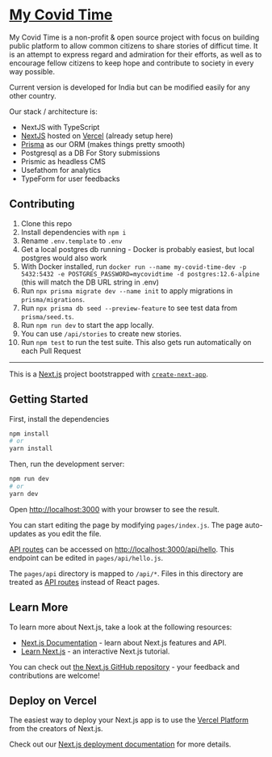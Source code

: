 # [My Covid Time](https://my-covid-time.vercel.app/)

My Covid Time is a non-profit & open source project with focus on building public platform to allow common citizens to share stories of difficut time. It is an attempt to express regard and admiration for their efforts, as well as to encourage fellow citizens to keep hope and contribute to society in every way possible.

Current version is developed for India but can be modified easily for any other country.

Our stack / architecture is:

- NextJS with TypeScript 
- [NextJS](https://next.js.org/) hosted on [Vercel](https://vercel.com) (already setup here)
- [Prisma](https://prisma.io) as our ORM (makes things pretty smooth)
- Postgresql as a DB For Story submissions
- Prismic as headless CMS 
- Usefathom for analytics
- TypeForm for user feedbacks 

## Contributing

1. Clone this repo
2. Install dependencies with `npm i`
3. Rename `.env.template` to `.env`
4. Get a local postgres db running - Docker is probably easiest, but local postgres would also work
5. With Docker installed, run `docker run --name my-covid-time-dev -p 5432:5432 -e POSTGRES_PASSWORD=mycovidtime -d postgres:12.6-alpine` (this will match the DB URL string in .env)
6. Run `npx prisma migrate dev --name init` to apply migrations in `prisma/migrations`.
7. Run `npx prisma db seed --preview-feature` to see test data from `prisma/seed.ts`.
8. Run `npm run dev` to start the app locally.
9. You can use `/api/stories` to create new stories.
10. Run `npm test` to run the test suite. This also gets run automatically on each Pull Request

---

This is a [Next.js](https://nextjs.org/) project bootstrapped with [`create-next-app`](https://github.com/vercel/next.js/tree/canary/packages/create-next-app).

## Getting Started

First, install the dependencies

```bash
npm install
# or
yarn install
```

Then, run the development server:

```bash
npm run dev
# or
yarn dev
```

Open [http://localhost:3000](http://localhost:3000) with your browser to see the result.

You can start editing the page by modifying `pages/index.js`. The page auto-updates as you edit the file.

[API routes](https://nextjs.org/docs/api-routes/introduction) can be accessed on [http://localhost:3000/api/hello](http://localhost:3000/api/hello). This endpoint can be edited in `pages/api/hello.js`.

The `pages/api` directory is mapped to `/api/*`. Files in this directory are treated as [API routes](https://nextjs.org/docs/api-routes/introduction) instead of React pages.

## Learn More

To learn more about Next.js, take a look at the following resources:

- [Next.js Documentation](https://nextjs.org/docs) - learn about Next.js features and API.
- [Learn Next.js](https://nextjs.org/learn) - an interactive Next.js tutorial.

You can check out [the Next.js GitHub repository](https://github.com/vercel/next.js/) - your feedback and contributions are welcome!

## Deploy on Vercel

The easiest way to deploy your Next.js app is to use the [Vercel Platform](https://vercel.com/new?utm_medium=default-template&filter=next.js&utm_source=create-next-app&utm_campaign=create-next-app-readme) from the creators of Next.js.

Check out our [Next.js deployment documentation](https://nextjs.org/docs/deployment) for more details.
